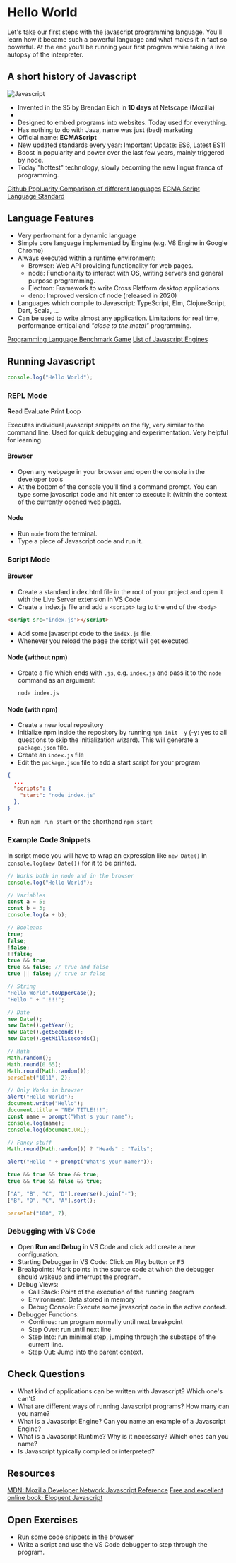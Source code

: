 # Hello World

Let's take our first steps with the javascript programming language. You'll
learn how it became such a powerful language and what makes it in fact so
powerful. At the end you'll be running your first program while taking a live
autopsy of the interpreter.

## A short history of Javascript

![Javascript](https://upload.wikimedia.org/wikipedia/commons/6/6a/JavaScript-logo.png)

- Invented in the 95 by Brendan Eich in **10 days** at Netscape (Mozilla)
-
- Designed to embed programs into websites. Today used for everything.
- Has nothing to do with Java, name was just (bad) marketing
- Official name: **ECMAScript**
- New updated standards every year: Important Update: ES6, Latest ES11
- Boost in popularity and power over the last few years, mainly triggered by node.
- Today "hottest" technology, slowly becoming the new lingua franca of programming.

[Github Popluarity Comparison of different languages](https://githut.info/)
[ECMA Script Language Standard](https://www.ecma-international.org/ecma-262/10.0/index.html#Title)

## Language Features

- Very perfromant for a dynamic language
- Simple core language implemented by Engine (e.g. V8 Engine in Google Chrome)
- Always executed within a runtime environment:
  - Browser: Web API providing functionality for web pages.
  - node: Functionality to interact with OS, writing servers and general purpose
    programming.
  - Electron: Framework to write Cross Platform desktop applications
  - deno: Improved version of node (released in 2020)
- Languages which compile to Javascript: TypeScript, Elm, ClojureScript, Dart,
  Scala, ...
- Can be used to write almost any application. Limitations for real time,
  performance critical and
  _"close to the metal"_ programming.

[Programming Language Benchmark
Game](https://benchmarksgame-team.pages.debian.net/benchmarksgame/which-programs-are-fastest.html)
[List of Javascript Engines](https://en.wikipedia.org/wiki/List_of_ECMAScript_engines)

## Running Javascript

```js
console.log("Hello World");
```

### REPL Mode

**R**ead **E**valuate **P**rint **L**oop

Executes individual javascript snippets on the fly, very similar to the command
line. Used for quick debugging and experimentation. Very helpful for learning.

#### Browser

- Open any webpage in your browser and open the console in the developer tools
- At the bottom of the console you'll find a command prompt. You can type some
  javascript code and hit enter to execute it (within the context of the
  currently opened web page).

#### Node

- Run `node` from the terminal.
- Type a piece of Javascript code and run it.

### Script Mode

#### Browser

- Create a standard index.html file in the root of your project and open it with the Live Server extension in VS Code
- Create a index.js file and add a `<script>` tag to the end of the `<body>`

```html
<script src="index.js"></script>
```

- Add some javascript code to the `index.js` file.
- Whenever you reload the page the script will get executed.

#### Node (without npm)

- Create a file which ends with `.js`, e.g. `index.js` and pass it to the `node`
  command as an argument:

  ```bash
  node index.js
  ```

#### Node (with npm)

- Create a new local repository
- Initialize npm inside the repository by running `npm init -y` (-y: yes to all
  questions to skip the initialization wizard). This will generate a
  `package.json` file.
- Create an `index.js` file
- Edit the `package.json` file to add a start script for your program

```json
{
  ...
  "scripts": {
    "start": "node index.js"
  },
}
```

- Run `npm run start` or the shorthand `npm start`

### Example Code Snippets

In script mode you will have to wrap an expression like `new Date()` in
`console.log(new Date())` for it to be printed.

```js
// Works both in node and in the browser
console.log("Hello World");

// Variables
const a = 5;
const b = 3;
console.log(a + b);

// Booleans
true;
false;
!false;
!!false;
true && true;
true && false; // true and false
true || false; // true or false

// String
"Hello World".toUpperCase();
"Hello " + "!!!!";

// Date
new Date();
new Date().getYear();
new Date().getSeconds();
new Date().getMilliseconds();

// Math
Math.random();
Math.round(0.65);
Math.round(Math.random());
parseInt("1011", 2);

// Only Works in browser
alert("Hello World");
document.write("Hello");
document.title = "NEW TITLE!!!";
const name = prompt("What's your name");
console.log(name);
console.log(document.URL);

// Fancy stuff
Math.round(Math.random()) ? "Heads" : "Tails";

alert("Hello " + prompt("What's your name?"));

true && true && true && true;
true && true && false && true;

["A", "B", "C", "D"].reverse().join("-");
["B", "D", "C", "A"].sort();

parseInt("100", 7);
```

### Debugging with VS Code

- Open **Run and Debug** in VS Code and click add create a new configuration.
- Starting Debugger in VS Code: Click on Play button or <kbd>F5</kbd>
- Breakpoints: Mark points in the source code at which the debugger should
  wakeup and interrupt the program.
- Debug Views:
  - Call Stack: Point of the execution of the running program
  - Environment: Data stored in memory
  - Debug Console: Execute some javascript code in the active context.
- Debugger Functions:
  - Continue: run program normally until next breakpoint
  - Step Over: run until next line
  - Step Into: run minimal step, jumping through the substeps of the current line.
  - Step Out: Jump into the parent context.

## Check Questions

- What kind of applications can be written with Javascript? Which one's can't?
- What are different ways of running Javascript programs? How many can you name?
- What is a Javascript Engine? Can you name an example of a Javascript Engine?
- What is a Javascript Runtime? Why is it necessary? Which ones can you name?
- Is Javascript typically compiled or interpreted?

## Resources

[MDN: Mozilla Developer Network Javascript Reference](https://developer.mozilla.org/en-US/docs/Web/JavaScript/Reference)
[Free and excellent online book: Eloquent Javascript](https://eloquentjavascript.net/)

## Open Exercises

- Run some code snippets in the browser
- Write a script and use the VS Code debugger to step through the program.
